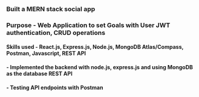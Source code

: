 ### Built a MERN stack social app 

### Purpose - Web Application to set Goals with User JWT authentication, CRUD operations

#### Skills used - React.js, Express.js, Node.js, MongoDB Atlas/Compass, Postman, Javascript, REST API

#### - Implemented the backend with node.js, express.js and using MongoDB as the database  REST API
#### - Testing API endpoints with Postman 
